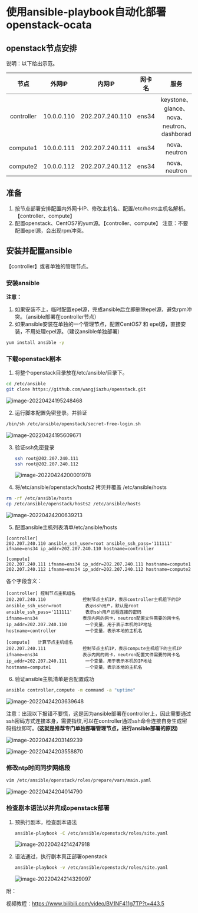 # 使用ansible-playbook自动化部署openstack-ocata

## openstack节点安排

说明：以下给出示范。

|    节点    |   外网IP   |     内网IP      | 网卡名 |                    服务                    |      系统       |
| :--------: | :--------: | :-------------: | :----: | :----------------------------------------: | :-------------: |
| controller | 10.0.0.110 | 202.207.240.110 | ens34  | keystone、glance、nova、neutron、dashborad | CentOS 7.5.1804 |
|  compute1  | 10.0.0.111 | 202.207.240.111 | ens34  |               nova、neutron                | CentOS 7.5.1804 |
|  compute2  | 10.0.0.112 | 202.207.240.112 | ens34  |               nova、neutron                | CentOS 7.5.1804 |

## 准备

1. 按节点部署安排配置内外网卡IP、修改主机名、配置/etc/hosts主机名解析。【controller、compute】
2. 配置openstack、CentOS7的yum源。【controller、compute】
   注意：不要配置epel源，会出现rpm冲突。

## 安装并配置ansible

【controller】或者单独的管理节点。

### 安装ansible

**注意：**

1. 如果安装不上，临时配置epel源，完成ansible后立即删除epel源，避免rpm冲突。（ansible部署在controller节点）
2. 如果ansible安装在单独的一个管理节点，配置CentOS7 和 epel源，直接安装，不用处理epel源。（建议ansible单独部署）

```bash
yum install ansible -y
```

### 下载openstack剧本

1. 将整个openstack目录放在/etc/ansible/目录下。


```bash
cd /etc/ansible
git clone https://github.com/wangjiazhu/openstack.git
```
![image-20220424195248468](https://gitee.com/wjzhuf/mark-text-img/raw/master/imgbed/image-20220424195248468.png)

2. 运行脚本配置免密登录。并验证

```bash
/bin/sh /etc/ansible/openstack/secret-free-login.sh
```
![image-20220424195609671](https://gitee.com/wjzhuf/mark-text-img/raw/master/imgbed/image-20220424195609671.png)

3. 验证ssh免密登录


   ```bash
   ssh root@202.207.240.111
   ssh root@202.207.240.112
   ```

   ![image-20220424200001978](https://gitee.com/wjzhuf/mark-text-img/raw/master/imgbed/image-20220424200001978.png)

4. 将/etc/ansible/openstack/hosts2 拷贝并覆盖 /etc/ansible/hosts

```bash
rm -rf /etc/ansible/hosts
cp /etc/ansible/openstack/hosts2 /etc/ansible/hosts
```

![image-20220424200639213](https://gitee.com/wjzhuf/mark-text-img/raw/master/imgbed/image-20220424200639213.png)

5. 配置ansible主机列表清单/etc/ansible/hosts

```
[controller]
202.207.240.110 ansible_ssh_user=root ansible_ssh_pass='111111' ifname=ens34 ip_addr=202.207.240.110 hostname=controller

[compute]
202.207.240.111 ifname=ens34 ip_addr=202.207.240.111 hostname=compute1
202.207.240.112 ifname=ens34 ip_addr=202.207.240.112 hostname=compute2
```

各个字段含义：

```
[controller] 控制节点主机组名
202.207.240.110 			 控制节点主机IP，表示controller主机组下的IP
ansible_ssh_user=root  		  表示ssh用户，默认是root
ansible_ssh_pass='111111' 	  表示ssh用户远程连接的密码
ifname=ens34 				 表示内网的网卡，neutron配置文件需要的网卡名
ip_addr=202.207.240.110 	  一个变量，用于表示本机的IP地址
hostname=controller 		  一个变量，表示本地的主机名

[compute]   计算节点主机组名
202.207.240.111				 控制节点主机IP，表示compute主机组下的主机IP
ifname=ens34 				 表示内网的网卡，neutron配置文件需要的网卡名
ip_addr=202.207.240.111 	  一个变量，用于表示本机的IP地址
hostname=compute1 		      一个变量，表示本地的主机名

```

6. 验证ansible主机清单是否配置成功

```bash
ansible controller,compute -m command -a "uptime"
```

![image-20220424203639648](https://gitee.com/wjzhuf/mark-text-img/raw/master/imgbed/image-20220424203639648.png)

注意：出现以下报错不要慌，这是因为ansible部署在controller上，因此需要通过ssh密码方式连接本身，需要指纹,可以在controller通过ssh命令连接自身生成密码指纹即可。**(这就是推荐专门单独部署管理节点，进行ansible部署的原因)**

![image-20220424203149239](https://gitee.com/wjzhuf/mark-text-img/raw/master/imgbed/image-20220424203149239.png)

![image-20220424203558870](https://gitee.com/wjzhuf/mark-text-img/raw/master/imgbed/image-20220424203558870.png)

### 修改ntp时间同步网络段

```bash
vim /etc/ansible/openstack/roles/prepare/vars/main.yaml
```

![image-20220424204014790](https://gitee.com/wjzhuf/mark-text-img/raw/master/imgbed/image-20220424204014790.png)

### 检查剧本语法以并完成openstack部署

1. 预执行剧本，检查剧本语法

   ```bash
   ansible-playbook -C /etc/ansible/openstack/roles/site.yaml
   ```

   ![image-20220424214247918](https://gitee.com/wjzhuf/mark-text-img/raw/master/imgbed/image-20220424214247918.png)

2. 语法通过，执行剧本真正部署openstack

   ```bash
   ansible-playbook -v /etc/ansible/openstack/roles/site.yaml
   ```

   ![image-20220424214329097](https://gitee.com/wjzhuf/mark-text-img/raw/master/imgbed/image-20220424214329097.png)





附：

视频教程：https://www.bilibili.com/video/BV1NF411g7TP?t=443.5

